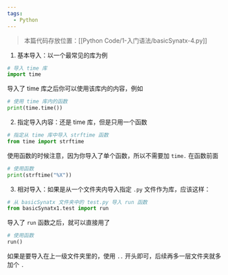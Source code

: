 ```yaml
---
tags:
  - Python
---
```

>本篇代码存放位置：[[Python Code/1-入门语法/basicSynatx-4.py]]

1. 基本导入：以一个最常见的库为例

```python
# 导入 time 库
import time
```

导入了 time 库之后你可以使用该库内的内容，例如

```python
# 使用 time 库内的函数
print(time.time())
```

2. 指定导入内容：还是 time 库，但是只用一个函数

```python
# 指定从 time 库中导入 strftime 函数
from time import strftime
```

使用函数的时候注意，因为你导入了单个函数，所以不需要加 `time.` 在函数前面

```python
# 使用函数
print(strftime("%X"))
```

3. 相对导入：如果是从一个文件夹内导入指定 `.py` 文件作为库，应该这样：

```python
# 从 basicSynatx 文件夹中的 test.py 导入 run 函数
from basicSynatx1.test import run
```

导入了 `run` 函数之后，就可以直接用了

```python
# 使用函数
run()
```

如果是要导入在上一级文件夹里的，使用 `..` 开头即可，后续再多一层文件夹就多加个 `.`